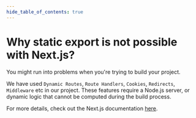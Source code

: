 ```yaml
---
hide_table_of_contents: true
---
```


# Why static export is not possible with Next.js?

You might run into problems when you're trying to build your project.

We have used `Dynamic Routes`, `Route Handlers`, `Cookies`, `Redirects`, `Middleware` etc in our project. These features require a Node.js server, or dynamic logic that cannot be computed during the build process.

For more details, check out the Next.js documentation [here](https://nextjs.org/docs/app/building-your-application/deploying/static-exports).
